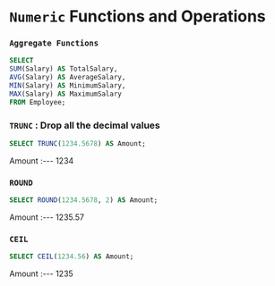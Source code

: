 # `Numeric` Functions and Operations

### `Aggregate Functions`

```sql
SELECT
SUM(Salary) AS TotalSalary,
AVG(Salary) AS AverageSalary,
MIN(Salary) AS MinimumSalary,
MAX(Salary) AS MaximumSalary
FROM Employee;
```

### `TRUNC` : Drop all the decimal values

```sql
SELECT TRUNC(1234.5678) AS Amount;
```

Amount
:---
1234

### `ROUND`

```sql
SELECT ROUND(1234.5678, 2) AS Amount;
```

Amount
:---
1235.57

### `CEIL`

```sql
SELECT CEIL(1234.56) AS Amount;
```

Amount
:---
1235
